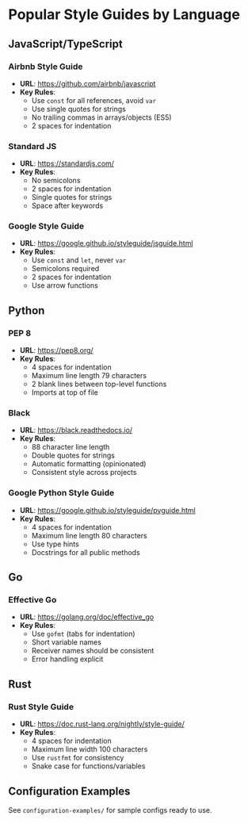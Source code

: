 # Popular Style Guides by Language

## JavaScript/TypeScript

### Airbnb Style Guide
- **URL**: https://github.com/airbnb/javascript
- **Key Rules**:
  - Use `const` for all references, avoid `var`
  - Use single quotes for strings
  - No trailing commas in arrays/objects (ES5)
  - 2 spaces for indentation

### Standard JS
- **URL**: https://standardjs.com/
- **Key Rules**:
  - No semicolons
  - 2 spaces for indentation
  - Single quotes for strings
  - Space after keywords

### Google Style Guide
- **URL**: https://google.github.io/styleguide/jsguide.html
- **Key Rules**:
  - Use `const` and `let`, never `var`
  - Semicolons required
  - 2 spaces for indentation
  - Use arrow functions

## Python

### PEP 8
- **URL**: https://pep8.org/
- **Key Rules**:
  - 4 spaces for indentation
  - Maximum line length 79 characters
  - 2 blank lines between top-level functions
  - Imports at top of file

### Black
- **URL**: https://black.readthedocs.io/
- **Key Rules**:
  - 88 character line length
  - Double quotes for strings
  - Automatic formatting (opinionated)
  - Consistent style across projects

### Google Python Style Guide
- **URL**: https://google.github.io/styleguide/pyguide.html
- **Key Rules**:
  - 4 spaces for indentation
  - Maximum line length 80 characters
  - Use type hints
  - Docstrings for all public methods

## Go

### Effective Go
- **URL**: https://golang.org/doc/effective_go
- **Key Rules**:
  - Use `gofmt` (tabs for indentation)
  - Short variable names
  - Receiver names should be consistent
  - Error handling explicit

## Rust

### Rust Style Guide
- **URL**: https://doc.rust-lang.org/nightly/style-guide/
- **Key Rules**:
  - 4 spaces for indentation
  - Maximum line width 100 characters
  - Use `rustfmt` for consistency
  - Snake case for functions/variables

## Configuration Examples

See `configuration-examples/` for sample configs ready to use.
